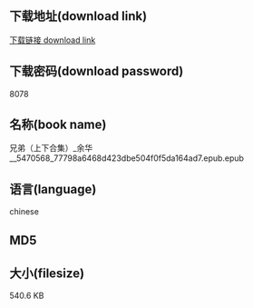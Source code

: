 ## 下载地址(download link)
[下载链接 download link](https://tutu365.netlify.app/?s=%E5%85%84%E5%BC%9F%EF%BC%88%E4%B8%8A%E4%B8%8B%E5%90%88%E9%9B%86%EF%BC%89_%E4%BD%99%E5%8D%8E__5470568_77798a6468d423dbe504f0f5da164ad7.epub)

## 下载密码(download password)
8078

## 名称(book name)
兄弟（上下合集）_余华__5470568_77798a6468d423dbe504f0f5da164ad7.epub.epub

## 语言(language)
chinese

## MD5


## 大小(filesize)
540.6 KB
